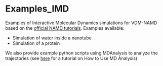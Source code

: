# Examples_IMD
Examples of Interactive Molecular Dynamics simulations for VDM-NAMD based on the [official NAMD tutorials](https://www.ks.uiuc.edu/Training/Tutorials/#namd).
Examples available:
- Simulation of water inside a nanotube
- Simulation of a protein

We also provide example python scripts using MDAnalysis to analyze the trajectories (see [here](https://userguide.mdanalysis.org/stable/examples/quickstart.html) for a tutorial on How to Use MD Analysis)
